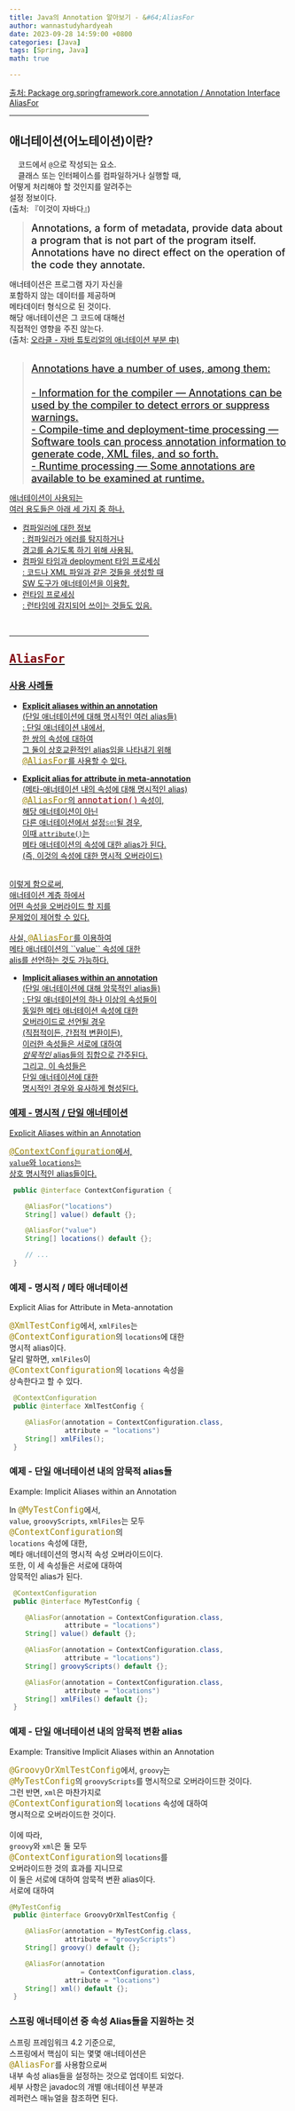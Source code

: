 ```yaml
---
title: Java의 Annotation 알아보기 - &#64;AliasFor
author: wannastudyhardyeah
date: 2023-09-28 14:59:00 +0800
categories: [Java]
tags: [Spring, Java]
math: true

---
```

<a href="https://docs.spring.io/spring-framework/docs/current/javadoc-api/org/springframework/core/annotation/AliasFor.html">출처: Package org.springframework.core.annotation / Annotation Interface AliasFor</a>
<hr width="50%">
<h2 id="what-is-annotation-h2">애너테이션(어노테이션)이란?</h2>

&nbsp;&nbsp;&nbsp;&nbsp;코드에서 ``@``으로 작성되는 요소.<br>
&nbsp;&nbsp;&nbsp;&nbsp;클래스 또는 인터페이스를 컴파일하거나 실행할 때,<br>
어떻게 처리해야 할 것인지를 알려주는<br>
설정 정보이다.<br>
(출처: 『이것이 자바다』)<br>

> <div style="color:black; font-size:1.15rem">Annotations, a form of metadata, provide data about a program that is not part of the program itself. Annotations have no direct effect on the operation of the code they annotate.</div>

애너테이션은 프로그램 자기 자신을<br>
포함하지 않는 데이터를 제공하며<br>
메타데이터 형식으로 된 것이다.<br>
해당 애너테이션은 그 코드에 대해선<br>
직접적인 영향을 주진 않는다.<br>
(출처: <a href="https://docs.oracle.com/javase/tutorial/java/annotations/">오라클 - 자바 튜토리얼의 애너테이션 부분 中</b>)<br>
<br>
> <div style="color:black; font-size:1.15rem"> Annotations have a number of uses, among them:<br>
><br>
> - Information for the compiler — Annotations can be used by the compiler to detect errors or suppress warnings.<br>
> - Compile-time and deployment-time processing — Software tools can process annotation information to generate code, XML files, and so forth.<br>
> - Runtime processing — Some annotations are available to be examined at runtime.</div>

애너테이션이 사용되는<br>
여러 용도들은 아래 세 가지 중 하나.<br>

- 컴파일러에 대한 정보<br>
\: 컴파일러가 에러를 탐지하거나<br>
경고를 숨기도록 하기 위해 사용됨.<br>
- 컴파일 타임과 deployment 타임 프로세싱<br>
\: 코드나 XML 파일과 같은 것들을 생성할 때<br>
SW 도구가 애너테이션을 이용함.<br>
- 런타임 프로세싱<br>
\: 런타임에 감지되어 쓰이는 것들도 있음.<br>
<br>
<hr width="50%">
<h2 id="alias-for-annotation-h2"><code class="language-java highlighter-rouge" style="color: #83060e; font-size: 1.3rem;">AliasFor</code></h2>

<h3 id="usage-scenarios">사용 사례들</h3>

- <b>Explicit aliases within an annotation</b><br>
(단일 애너테이션에 대해 명시적인 여러 alias들)<br>
\: 단일 애너테이션 내에서,<br>
한 쌍의 속성에 대하여<br>
그 둘이 상호교환적인 alias임을 나타내기 위해<br>
<code class="language-java highlighter-rouge" style="color: #9E880D; font-size: 0.95rem;">@AliasFor</code>를 사용할 수 있다.<br>

- <b>Explicit alias for attribute in meta-annotation</b><br>
(메타-애너테이션 내의 속성에 대해 명시적인 alias)<br>
<code class="language-java highlighter-rouge" style="color: #9E880D; font-size: 0.95rem;">@AliasFor</code>의 <code class="language-sql highlighter-rouge" style="color: #83060e; font-size: 0.95rem;">annotation()</code> 속성이,<br>
해당 애너테이션이 아닌<br>
다른 애너테이션에서 설정<span style="color: #808080;">set</span>될 경우,<br>
이때 ``attribute()``는<br>
메타 애너테이션의 속성에 대한 alias가 된다.<br>
(즉, 이것의 속성에 대한 명시적 오버라이드)<br>
<br>
이렇게 함으로써,<br>
애너테이션 계층 하에서<br>
어떤 속성을 오버라이드 할 지를<br>
문제없이 제어할 수 있다.<br>
<br>
사실, <code class="language-java highlighter-rouge" style="color: #9E880D; font-size: 0.95rem;">@AliasFor</code>를 이용하여<br>
메타 애너테이션의 ``value`` 속성에 대한<br>
alis를 선언하는 것도 가능하다.<br>

- <b>Implicit aliases within an annotation</b><br>
(단일 애너테이션에 대해 암묵적인 alias들)<br>
\: 단일 애너테이션의 하나 이상의 속성들이<br>
동일한 메타 애너테이션 속성에 대한<br>
오버라이드로 선언될 경우<br>
(직접적이든, 간접적 변환이든),<br>
이러한 속성들은 서로에 대하여<br>
<i>암묵적인</i> alias들의 집합으로 간주된다.<br> 
그리고, 이 속성들은<br>
단일 애너테이션에 대한<br>
명시적인 경우와 유사하게 형성된다.<br>

<h3 id="explicit-alases-within-an-annotation-h3">예제 - 명시적 / 단일 애너테이션</h3>
Explicit Aliases within an Annotation<br>

<code class="language-java highlighter-rouge" style="color: #9E880D; font-size: 0.95rem;">@ContextConfiguration</code>에서,<br>
``value``와 ``locations``는<br>
상호 명시적인 alias들이다.<br>

```java
 public @interface ContextConfiguration {

    @AliasFor("locations")
    String[] value() default {};

    @AliasFor("value")
    String[] locations() default {};

    // ...
 }
```

<h3 id="explicit-alas-for-attribute-in-meta-annotation-h3">예제 - 명시적 / 메타 애너테이션</h3>
Explicit Alias for Attribute in Meta-annotation<br>

<code class="language-java highlighter-rouge" style="color: #9E880D; font-size: 0.95rem;">@XmlTestConfig</code>에서, ``xmlFiles``는<br>
<code class="language-java highlighter-rouge" style="color: #9E880D; font-size: 0.95rem;">@ContextConfiguration</code>의 ``locations``에 대한<br>
명시적 alias이다.<br>
달리 말하면, ``xmlFiles``이<br>
<code class="language-java highlighter-rouge" style="color: #9E880D; font-size: 0.95rem;">@ContextConfiguration</code>의 ``locations`` 속성을<br>
상속한다고 할 수 있다.<br>

```java
 @ContextConfiguration
 public @interface XmlTestConfig {

    @AliasFor(annotation = ContextConfiguration.class, 
              attribute = "locations")
    String[] xmlFiles();
 }
 ```

<h3 id="implicit-aliases-within-an-annotation-h3">예제 - 단일 애너테이션 내의 암묵적 alias들</h3>
Example: Implicit Aliases within an Annotation

In <code class="language-java highlighter-rouge" style="color: #9E880D; font-size: 0.95rem;">@MyTestConfig</code>에서,<br>
``value``, ``groovyScripts``, ``xmlFiles``는 모두<br>
<code class="language-java highlighter-rouge" style="color: #9E880D; font-size: 0.95rem;">@ContextConfiguration</code>의<br>
``locations`` 속성에 대한,<br>
메타 애너테이션의 명시적 속성 오버라이드이다.<br>
또한, 이 세 속성들은 서로에 대하여<br>
암묵적인 alias가 된다.<br>

```java
 @ContextConfiguration
 public @interface MyTestConfig {

    @AliasFor(annotation = ContextConfiguration.class, 
              attribute = "locations")
    String[] value() default {};

    @AliasFor(annotation = ContextConfiguration.class, 
              attribute = "locations")
    String[] groovyScripts() default {};

    @AliasFor(annotation = ContextConfiguration.class, 
              attribute = "locations")
    String[] xmlFiles() default {};
 }
```
<h3 id="transitive-implicit-aliases-within-an-annotation-h3">예제 - 단일 애너테이션 내의 암묵적 변환 alias</h3>
Example: Transitive Implicit Aliases within an Annotation<br>

<code class="language-java highlighter-rouge" style="color: #9E880D; font-size: 0.95rem;">@GroovyOrXmlTestConfig</code>에서, ``groovy``는<br>
<code class="language-java highlighter-rouge" style="color: #9E880D; font-size: 0.95rem;">@MyTestConfig</code>의 ``groovyScripts``를 명시적으로 오버라이드한 것이다.<br>
그런 반면, ``xml``은 마찬가지로<br>
<code class="language-java highlighter-rouge" style="color: #9E880D; font-size: 0.95rem;">@ContextConfiguration</code>의 ``locations`` 속성에 대하여<br>
명시적으로 오버라이드한 것이다.<br>
<br>
이에 따라,<br>
``groovy``와 ``xml``은 둘 모두<br>
<code class="language-java highlighter-rouge" style="color: #9E880D; font-size: 0.95rem;">@ContextConfiguration</code>의 ``locations``를<br>
오버라이드한 것의 효과를 지니므로<br>
이 둘은 서로에 대하여 암묵적 변환 alias이다.<br>
서로에 대하여<br>

```java
@MyTestConfig
 public @interface GroovyOrXmlTestConfig {

    @AliasFor(annotation = MyTestConfig.class,
              attribute = "groovyScripts")
    String[] groovy() default {};

    @AliasFor(annotation 
                  = ContextConfiguration.class,      
              attribute = "locations")
    String[] xml() default {};
 }
```

<h3 id="spring-annotations-supporting-attribute-aliases-h3">스프링 애너테이션 중 속성 Alias들을 지원하는 것</h3>

스프링 프레임워크 4.2 기준으로,<br>
스프링에서 핵심이 되는 몇몇 애너테이션은<br>
<code class="language-java highlighter-rouge" style="color: #9E880D; font-size: 0.95rem;">@AliasFor</code>를 사용함으로써<br>
내부 속성 alias들을 설정하는 것으로 업데이트 되었다.<br>
세부 사항은 javadoc의 개별 애너테이션 부분과<br>
레퍼런스 매뉴얼을 참조하면 된다.<br>